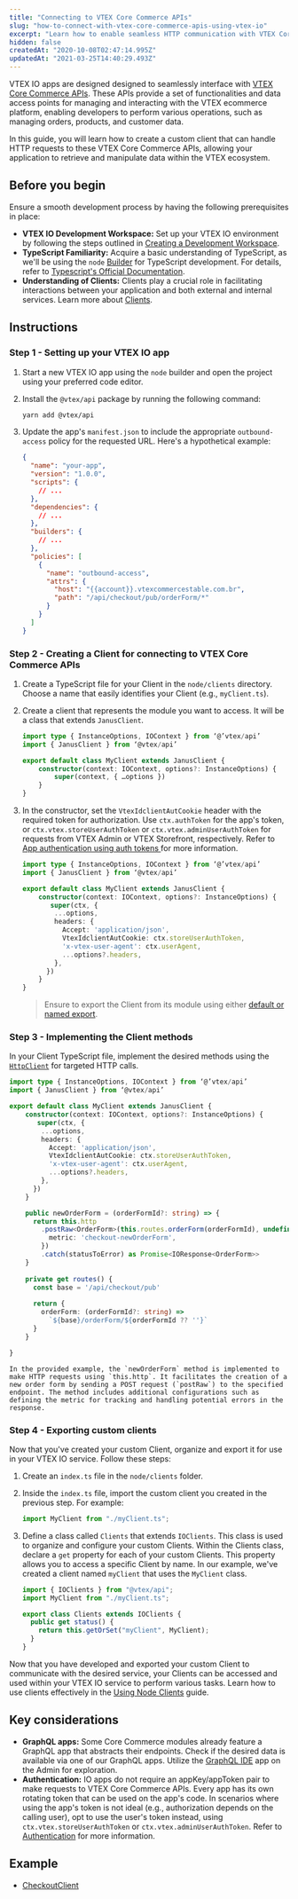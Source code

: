 ```yaml
---
title: "Connecting to VTEX Core Commerce APIs"
slug: "how-to-connect-with-vtex-core-commerce-apis-using-vtex-io"
excerpt: "Learn how to enable seamless HTTP communication with VTEX Core Commerce APIs within your VTEX IO app."
hidden: false
createdAt: "2020-10-08T02:47:14.995Z"
updatedAt: "2021-03-25T14:40:29.493Z"
---
```


VTEX IO apps are designed designed to seamlessly interface with [VTEX Core Commerce APIs](https://developers.vtex.com/docs/api-reference). These APIs provide a set of functionalities and data access points for managing and interacting with the VTEX ecommerce platform, enabling developers to perform various operations, such as managing orders, products, and customer data.

In this guide, you will learn how to create a custom client that can handle HTTP requests to these VTEX Core Commerce APIs, allowing your application to retrieve and manipulate data within the VTEX ecosystem.

## Before you begin

Ensure a smooth development process by having the following prerequisites in place:

- **VTEX IO Development Workspace:** Set up your VTEX IO environment by following the steps outlined in [Creating a Development Workspace](https://developers.vtex.com/docs/guides/vtex-io-documentation-creating-a-development-workspace).
- **TypeScript Familiarity:** Acquire a basic understanding of TypeScript, as we'll be using the `node` [Builder](https://developers.vtex.com/docs/guides/vtex-io-documentation-builders) for TypeScript development. For details, refer to [Typescript's Official Documentation](https://www.typescriptlang.org/docs/).
- **Understanding of Clients:** Clients play a crucial role in facilitating interactions between your application and both external and internal services. Learn more about [Clients](https://developers.vtex.com/docs/guides/vtex-io-documentation-clients).

## Instructions

### Step 1 - Setting up your VTEX IO app

1. Start a new VTEX IO app using the `node` builder and open the project using your preferred code editor.
2. Install the `@vtex/api` package by running the following command:

   ```sh
   yarn add @vtex/api
   ```

4. Update the app's `manifest.json` to include the appropriate `outbound-access` policy for the requested URL. Here's a hypothetical example:
    
    ```json manifest.json mark=13:21
    {
      "name": "your-app",
      "version": "1.0.0",
      "scripts": {
        // ...
      },
      "dependencies": {
        // ...
      },
      "builders": {
        // ...
      },
      "policies": [
        {
          "name": "outbound-access",
          "attrs": {
            "host": "{{account}}.vtexcommercestable.com.br",
            "path": "/api/checkout/pub/orderForm/*"
          }
        }
      ]
    }
    ```
    
### Step 2 - Creating a Client for connecting to VTEX Core Commerce APIs

1. Create a TypeScript file for your Client in the `node/clients` directory. Choose a name that easily identifies your Client (e.g., `myClient.ts`).
2. Create a client that represents the module you want to access. It will be a class that extends `JanusClient`.
   
    ```ts ./node/clients/myClient.ts mark=2,4:8
    import type { InstanceOptions, IOContext } from ‘@’vtex/api’
    import { JanusClient } from ‘@vtex/api’
    
    export default class MyClient extends JanusClient {
        constructor(context: IOContext, options?: InstanceOptions) {
            super(context, { …options })
        }
    }
    ```

3. In the constructor, set the `VtexIdclientAutCookie` header with the required token for authorization. Use `ctx.authToken` for the app's token, or `ctx.vtex.storeUserAuthToken` or `ctx.vtex.adminUserAuthToken` for requests from VTEX Admin or VTEX Storefront, respectively. Refer to [App authentication using auth tokens
](https://developers.vtex.com/docs/guides/app-authentication-using-auth-tokens) for more information.

    ```ts ./node/clients/myClient.ts mark=10
    import type { InstanceOptions, IOContext } from ‘@’vtex/api’
    import { JanusClient } from ‘@vtex/api’
    
    export default class MyClient extends JanusClient {
        constructor(context: IOContext, options?: InstanceOptions) {
           super(ctx, {
            ...options,
            headers: {
              Accept: 'application/json',
              VtexIdclientAutCookie: ctx.storeUserAuthToken,
              'x-vtex-user-agent': ctx.userAgent,
              ...options?.headers,
            },
          })
        }
    }
    ```
    
    > Ensure to export the Client from its module using either [default or named export](https://medium.com/@etherealm/named-export-vs-default-export-in-es6-affb483a0910).
    
### Step 3 - Implementing the Client methods

In your Client TypeScript file, implement the desired methods using the [`HttpClient`](https://developers.vtex.com/docs/guides/vtex-io-documentation-how-to-create-and-use-clients#httpclient-methods) for targeted HTTP calls.
   
  ```ts ./node/clients/myClient.ts mark=17:23
  import type { InstanceOptions, IOContext } from ‘@’vtex/api’
  import { JanusClient } from ‘@vtex/api’
  
  export default class MyClient extends JanusClient {
      constructor(context: IOContext, options?: InstanceOptions) {
         super(ctx, {
          ...options,
          headers: {
            Accept: 'application/json',
            VtexIdclientAutCookie: ctx.storeUserAuthToken,
            'x-vtex-user-agent': ctx.userAgent,
            ...options?.headers,
          },
        })
      }

      public newOrderForm = (orderFormId?: string) => {
        return this.http
          .postRaw<OrderForm>(this.routes.orderForm(orderFormId), undefined, {
            metric: 'checkout-newOrderForm',
          })
          .catch(statusToError) as Promise<IOResponse<OrderForm>>
      }
      
      private get routes() {
        const base = '/api/checkout/pub'
    
        return {
          orderForm: (orderFormId?: string) =>
            `${base}/orderForm/${orderFormId ?? ''}`
        }
      }

  }
  ```
  
    In the provided example, the `newOrderForm` method is implemented to make HTTP requests using `this.http`. It facilitates the creation of a new order form by sending a POST request (`postRaw`) to the specified endpoint. The method includes additional configurations such as defining the metric for tracking and handling potential errors in the response.

### Step 4 - Exporting custom clients

Now that you've created your custom Client, organize and export it for use in your VTEX IO service. Follow these steps:

1. Create an `index.ts` file in the `node/clients` folder.
2. Inside the `index.ts` file, import the custom client you created in the previous step. For example:

    ```ts
    import MyClient from "./myClient.ts";
    ```

3. Define a class called `Clients` that extends `IOClients`. This class is used to organize and configure your custom Clients. Within the Clients class, declare a `get` property for each of your custom Clients. This property allows you to access a specific Client by name. In our example, we've created a client named `myClient` that uses the `MyClient` class.

    ```ts
    import { IOClients } from "@vtex/api";
    import MyClient from "./myClient.ts";

    export class Clients extends IOClients {
      public get status() {
        return this.getOrSet("myClient", MyClient);
      }
    }
    ```

Now that you have developed and exported your custom Client to communicate with the desired service, your Clients can be accessed and used within your VTEX IO service to perform various tasks. Learn how to use clients effectively in the [Using Node Clients](https://developers.vtex.com/docs/guides/using-node-clients) guide.

## Key considerations

- **GraphQL apps:** Some Core Commerce modules already feature a GraphQL app that abstracts their endpoints. Check if the desired data is available via one of our GraphQL apps. Utilize the [GraphQL IDE](https://developers.vtex.com/docs/guides/graphql-ide) app on the Admin for exploration.
- **Authentication:** IO apps do not require an appKey/appToken pair to make requests to VTEX Core Commerce APIs. Every app has its own rotating token that can be used on the app's code. In scenarios where using the app's token is not ideal (e.g., authorization depends on the calling user), opt to use the user's token instead, using  `ctx.vtex.storeUserAuthToken` or `ctx.vtex.adminUserAuthToken`. Refer to [Authentication](https://developers.vtex.com/docs/guides/authentication) for more information.

## Example

- [CheckoutClient](https://github.com/vtex-apps/store-graphql/blob/master/node/clients/checkout.ts)
